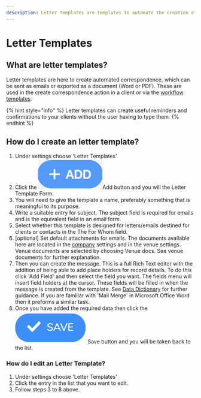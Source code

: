 ```yaml
---
description: Letter templates are templates to automate the creation of correspondence.
---
```


# Letter Templates

## What are letter templates?

Letter templates are here to create automated correspondence, which can be sent as emails or exported as a document \(Word or PDF\). These are used in the create correspondence action in a client or via the [workflow templates](workflow-templates/).

{% hint style="info" %}
 Letter templates can create useful reminders and confirmations to your clients without the user having to type them.
{% endhint %}

## How do I create an letter template?

1. Under settings choose 'Letter Templates'
2. Click the ![](../../.gitbook/assets/screenshot-2019-01-23-at-13.22.51.png)Add button and you will the Letter Template Form.
3. You will need to give the template a name, preferably something that is meaningful to its purpose.
4. Write a suitable entry for subject. The subject field is required for emails and is the equivalent field in an email form.
5. Select whether this template is designed for letters/emails destined for clients or contacts in the The For Whom field.
6. \[optional\] Set default attachments for emails. The documents available here are located in the [company](general/) settings and in the venue settings. Venue documents are selected by choosing Venue docs. See venue documents for further explanation.
7. Then you can create the message. This is a full Rich Text editor with the addition of being able to add place holders for record details. To do this click  'Add Field' and then select the field you want. The fields menu will insert field holders at the cursor. These fields will be filled in when the message is created from the template. See [Data Dictionary](../../technical-user-guides/data-dictionary.md) for further guidance. If you are familiar with 'Mail Merge' in Microsoft Office Word then it preforms a similar task.
8. Once you have added the required data then click the ![](../../.gitbook/assets/screenshot-2020-01-31-at-10.47.16.png) Save button and you will be taken back to the list.

### How do I edit an Letter Template?

1. Under settings choose 'Letter Templates'
2. Click the entry in the list that you want to edit.
3. Follow steps 3 to 8 above.







